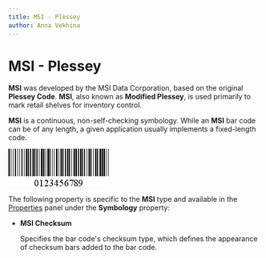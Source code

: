 ```yaml
---
title: MSI - Plessey
author: Anna Vekhina
---
```

# MSI - Plessey

**MSI** was developed by the MSI Data Corporation, based on the original **Plessey Code**. **MSI**, also known as **Modified Plessey**, is used primarily to mark retail shelves for inventory control.

**MSI** is a continuous, non-self-checking symbology. While an **MSI** bar code can be of any length, a given application usually implements a fixed-length code.

![](../../../../images/eurd-web-bar-code-msi-plessey.png)

The following property is specific to the **MSI** type and available in the [Properties](../../report-designer-tools/ui-panels/properties-panel.md) panel under the **Symbology** property:

* **MSI Checksum**

    Specifies the bar code's checksum type, which defines the appearance of checksum bars added to the bar code.